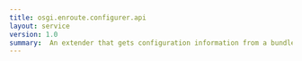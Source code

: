 ```yaml
---
title: osgi.enroute.configurer.api
layout: service
version: 1.0
summary:  An extender that gets configuration information from a bundle.
---
```



